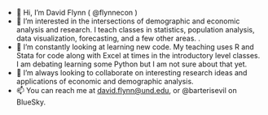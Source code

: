 - 👋 Hi, I’m David Flynn ( @flynnecon )
- 👀 I’m interested in the intersections of demographic and economic analysis and research. I teach classes in statistics, population analysis, data visualization, forecasting, and a few other areas. . 
- 🌱 I’m constantly looking at learning new code. My teaching uses R and Stata for code along with Excel at times in the introductory level classes. I am debating learning some Python but I am not sure about that yet. 
- 💞️ I’m always looking to collaborate on interesting research ideas and applications of economic and demographic analysis.
- 📫 You can reach me at david.flynn@und.edu, or @barterisevil on BlueSky. 

<!---
flynnecon/flynnecon is a ✨ special ✨ repository because its `README.md` (this file) appears on your GitHub profile.
You can click the Preview link to take a look at your changes.
--->
